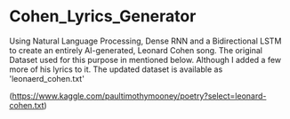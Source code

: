 # Cohen_Lyrics_Generator
Using Natural Language Processing, Dense RNN and a Bidirectional LSTM to create an entirely AI-generated, Leonard Cohen song.
The original Dataset used for this purpose in mentioned below. Although I added a few more of his lyrics to it. The updated dataset is available as 'leonaerd_cohen.txt'

(https://www.kaggle.com/paultimothymooney/poetry?select=leonard-cohen.txt)